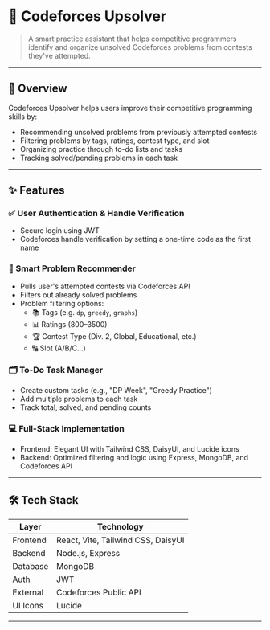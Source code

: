 # 🚀 Codeforces Upsolver

> A smart practice assistant that helps competitive programmers identify and organize unsolved Codeforces problems from contests they've attempted.  

---

## 📌 Overview

Codeforces Upsolver helps users improve their competitive programming skills by:
- Recommending unsolved problems from previously attempted contests
- Filtering problems by tags, ratings, contest type, and slot
- Organizing practice through to-do lists and tasks
- Tracking solved/pending problems in each task

---

## ✨ Features

### ✅ User Authentication & Handle Verification
- Secure login using JWT
- Codeforces handle verification by setting a one-time code as the first name

### 🎯 Smart Problem Recommender
- Pulls user's attempted contests via Codeforces API
- Filters out already solved problems
- Problem filtering options:
  - 📚 Tags (e.g. `dp`, `greedy`, `graphs`)
  - 📊 Ratings (800–3500)
  - 🏆 Contest Type (Div. 2, Global, Educational, etc.)
  - 🔠 Slot (A/B/C...)

### 🗂️ To-Do Task Manager
- Create custom tasks (e.g., "DP Week", "Greedy Practice")
- Add multiple problems to each task
- Track total, solved, and pending counts

### 💻 Full-Stack Implementation
- Frontend: Elegant UI with Tailwind CSS, DaisyUI, and Lucide icons
- Backend: Optimized filtering and logic using Express, MongoDB, and Codeforces API

---

## 🛠️ Tech Stack

| Layer     | Technology                  |
|-----------|-----------------------------|
| Frontend  | React, Vite, Tailwind CSS, DaisyUI |
| Backend   | Node.js, Express            |
| Database  | MongoDB                     |
| Auth      | JWT                         |
| External  | Codeforces Public API       |
| UI Icons  | Lucide                      |

---

